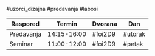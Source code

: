 #uzorci_dizajna #predavanja #labosi 


| Raspored   | Termin      | Dvorana | Dan     |
| ---------- | ----------- | ------- | ------- |
| Predavanja | 14:15-16:00 | #foi2D9 | #utorak |
| Seminar    | 11:00-12:00 | #foi2D9 | #petak  |
